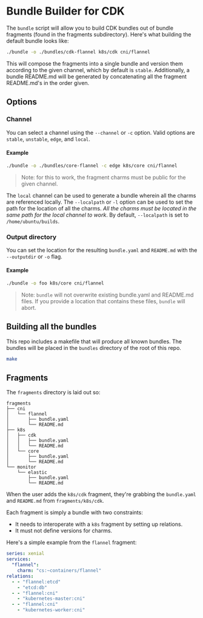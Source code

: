 # Bundle Builder for CDK

The `bundle` script will allow you to build CDK bundles out of bundle fragments
(found in the fragments subdirectory). Here's what building the default bundle
looks like:

```sh
./bundle -o ./bundles/cdk-flannel k8s/cdk cni/flannel
```

This will compose the fragments into a single bundle and version them according
to the given channel, which by default is `stable`. Additionally, a bundle
README.md will be generated by concatenating all the fragment README.md's in the
order given.

## Options

### Channel

You can select a channel using the `--channel` or `-c` option. Valid options are
`stable`, `unstable`, `edge`, and `local`.

#### Example
```sh
./bundle -o ./bundles/core-flannel -c edge k8s/core cni/flannel
```

> Note: for this to work, the fragment charms must be public for the given channel.

The `local` channel can be used to generate a bundle wherein all the charms
are referenced locally. The `--localpath` or `-l` option can be used to set the
path for the location of all the charms. *All the charms must be located in the
same path for the local channel to work*. By default, `--localpath` is set to
`/home/ubuntu/builds`.

### Output directory

You can set the location for the resulting `bundle.yaml` and `README.md` with the
`--outputdir` or `-o` flag.

#### Example

```sh
./bundle -o foo k8s/core cni/flannel
```

> Note: `bundle` will not overwrite existing bundle.yaml and README.md files. If
> you provide a location that contains these files, `bundle` will abort.

## Building all the bundles

This repo includes a makefile that will produce all known bundles.
The bundles will be placed in the `bundles` directory of the root of this
repo.

```sh
make
```

## Fragments

The `fragments` directory is laid out so:

```plaintext
fragments
├── cni
│   └── flannel
│       ├── bundle.yaml
│       └── README.md
├── k8s
│   ├── cdk
│   │   ├── bundle.yaml
│   │   └── README.md
│   └── core
│       ├── bundle.yaml
│       └── README.md
└── monitor
    └── elastic
        ├── bundle.yaml
        └── README.md
```

When the user adds the `k8s/cdk` fragment, they're grabbing the `bundle.yaml`
and `README.md` from `fragments/k8s/cdk`.

Each fragment is simply a bundle with two constraints:

- It needs to interoperate with a `k8s` fragment by setting up relations.
- It must not define versions for charms.

Here's a simple example from the `flannel` fragment:

```yaml
series: xenial
services:
  "flannel":
    charm: "cs:~containers/flannel"
relations:
  - - "flannel:etcd"
    - "etcd:db"
  - - "flannel:cni"
    - "kubernetes-master:cni"
  - - "flannel:cni"
    - "kubernetes-worker:cni"
```
